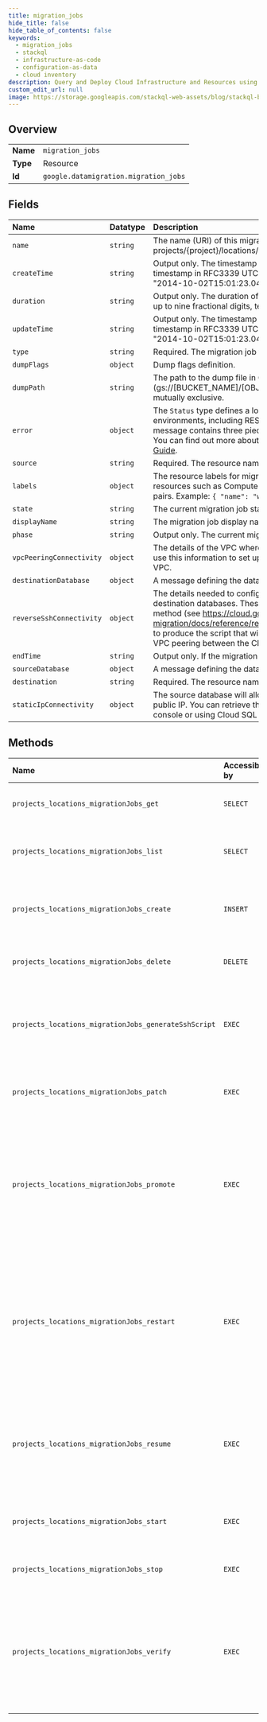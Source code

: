 ```yaml
---
title: migration_jobs
hide_title: false
hide_table_of_contents: false
keywords:
  - migration_jobs
  - stackql
  - infrastructure-as-code
  - configuration-as-data
  - cloud inventory
description: Query and Deploy Cloud Infrastructure and Resources using SQL
custom_edit_url: null
image: https://storage.googleapis.com/stackql-web-assets/blog/stackql-blog-post-featured-image.png
---
```

  
    

## Overview
<table><tbody>
<tr><td><b>Name</b></td><td><code>migration_jobs</code></td></tr>
<tr><td><b>Type</b></td><td>Resource</td></tr>
<tr><td><b>Id</b></td><td><code>google.datamigration.migration_jobs</code></td></tr>
</tbody></table>

## Fields
| Name | Datatype | Description |
|:-----|:---------|:------------|
| `name` | `string` | The name (URI) of this migration job resource, in the form of: projects/{project}/locations/{location}/migrationJobs/{migrationJob}. |
| `createTime` | `string` | Output only. The timestamp when the migration job resource was created. A timestamp in RFC3339 UTC "Zulu" format, accurate to nanoseconds. Example: "2014-10-02T15:01:23.045123456Z". |
| `duration` | `string` | Output only. The duration of the migration job (in seconds). A duration in seconds with up to nine fractional digits, terminated by 's'. Example: "3.5s". |
| `updateTime` | `string` | Output only. The timestamp when the migration job resource was last updated. A timestamp in RFC3339 UTC "Zulu" format, accurate to nanoseconds. Example: "2014-10-02T15:01:23.045123456Z". |
| `type` | `string` | Required. The migration job type. |
| `dumpFlags` | `object` | Dump flags definition. |
| `dumpPath` | `string` | The path to the dump file in Google Cloud Storage, in the format: (gs://[BUCKET_NAME]/[OBJECT_NAME]). This field and the "dump_flags" field are mutually exclusive. |
| `error` | `object` | The `Status` type defines a logical error model that is suitable for different programming environments, including REST APIs and RPC APIs. It is used by [gRPC](https://github.com/grpc). Each `Status` message contains three pieces of data: error code, error message, and error details. You can find out more about this error model and how to work with it in the [API Design Guide](https://cloud.google.com/apis/design/errors). |
| `source` | `string` | Required. The resource name (URI) of the source connection profile. |
| `labels` | `object` | The resource labels for migration job to use to annotate any related underlying resources such as Compute Engine VMs. An object containing a list of "key": "value" pairs. Example: `{ "name": "wrench", "mass": "1.3kg", "count": "3" }`. |
| `state` | `string` | The current migration job state. |
| `displayName` | `string` | The migration job display name. |
| `phase` | `string` | Output only. The current migration job phase. |
| `vpcPeeringConnectivity` | `object` | The details of the VPC where the source database is located in Google Cloud. We will use this information to set up the VPC peering connection between Cloud SQL and this VPC. |
| `destinationDatabase` | `object` | A message defining the database engine and provider. |
| `reverseSshConnectivity` | `object` | The details needed to configure a reverse SSH tunnel between the source and destination databases. These details will be used when calling the generateSshScript method (see https://cloud.google.com/database-migration/docs/reference/rest/v1/projects.locations.migrationJobs/generateSshScript) to produce the script that will help set up the reverse SSH tunnel, and to set up the VPC peering between the Cloud SQL private network and the VPC. |
| `endTime` | `string` | Output only. If the migration job is completed, the time when it was completed. |
| `sourceDatabase` | `object` | A message defining the database engine and provider. |
| `destination` | `string` | Required. The resource name (URI) of the destination connection profile. |
| `staticIpConnectivity` | `object` | The source database will allow incoming connections from the destination database's public IP. You can retrieve the Cloud SQL instance's public IP from the Cloud SQL console or using Cloud SQL APIs. No additional configuration is required. |
## Methods
| Name | Accessible by | Required Params | Description |
|:-----|:--------------|:----------------|:------------|
| `projects_locations_migrationJobs_get` | `SELECT` | `name` | Gets details of a single migration job. |
| `projects_locations_migrationJobs_list` | `SELECT` | `parent` | Lists migration jobs in a given project and location. |
| `projects_locations_migrationJobs_create` | `INSERT` | `parent` | Creates a new migration job in a given project and location. |
| `projects_locations_migrationJobs_delete` | `DELETE` | `name` | Deletes a single migration job. |
| `projects_locations_migrationJobs_generateSshScript` | `EXEC` | `migrationJob` | Generate a SSH configuration script to configure the reverse SSH connectivity. |
| `projects_locations_migrationJobs_patch` | `EXEC` | `name` | Updates the parameters of a single migration job. |
| `projects_locations_migrationJobs_promote` | `EXEC` | `name` | Promote a migration job, stopping replication to the destination and promoting the destination to be a standalone database. |
| `projects_locations_migrationJobs_restart` | `EXEC` | `name` | Restart a stopped or failed migration job, resetting the destination instance to its original state and starting the migration process from scratch. |
| `projects_locations_migrationJobs_resume` | `EXEC` | `name` | Resume a migration job that is currently stopped and is resumable (was stopped during CDC phase). |
| `projects_locations_migrationJobs_start` | `EXEC` | `name` | Start an already created migration job. |
| `projects_locations_migrationJobs_stop` | `EXEC` | `name` | Stops a running migration job. |
| `projects_locations_migrationJobs_verify` | `EXEC` | `name` | Verify a migration job, making sure the destination can reach the source and that all configuration and prerequisites are met. |
